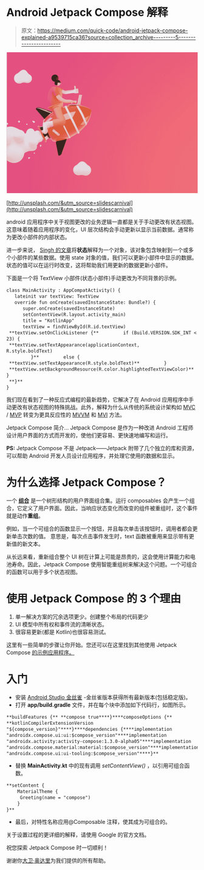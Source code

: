 # Android Jetpack Compose 解释

> 原文：<https://medium.com/quick-code/android-jetpack-compose-explained-a9539715ca36?source=collection_archive---------5----------------------->

![](img/3b71350a01deb94c3a161ad0286ac734.png)

[http://unsplash.com/&utm_source=slidescarnival](http://unsplash.com/&utm_source=slidescarnival)

android 应用程序中关于视图更改的业务逻辑一直都是关于手动更改有状态视图。这意味着随着应用程序的变化，UI 层次结构会手动更新以显示当前数据。通常称为更改小部件的内部状态。

进一步来说， [Singh 的文章](https://blog.mindorks.com/state-management-in-jetpack-compose)将**状态**解释为一个对象，该对象包含映射到一个或多个小部件的某些数据。使用 state 对象的值，我们可以更新小部件中显示的数据。状态的值可以在运行时改变，这将帮助我们用更新的数据更新小部件。

下面是一个将 TextView 小部件(状态小部件)手动更改为不同背景的示例。

```
class MainActivity : AppCompatActivity() {
   lateinit var textView: TextView
   override fun onCreate(savedInstanceState: Bundle?) {
      super.onCreate(savedInstanceState)
      setContentView(R.layout.activity_main)
      title = "KotlinApp"
      textView = findViewById(R.id.textView)
 **textView.setOnClickListener {**         if (Build.VERSION.SDK_INT < 23) {
 **textView.setTextAppearance(applicationContext,     R.style.boldText)
         }**         else {
 **textView.setTextAppearance(R.style.boldText)**         }
 **textView.setBackgroundResource(R.color.highlightedTextViewColor)**      }
 **}**
}
```

我们现在看到了一种反应式编程的最新趋势，它解决了在 Android 应用程序中手动更改有状态视图的特殊挑战。此外，解释为什么从传统的系统设计架构如 [MVC](https://www.geeksforgeeks.org/mvc-model-view-controller-architecture-pattern-in-android-with-example/) / [MVP](https://www.raywenderlich.com/7026-getting-started-with-mvp-model-view-presenter-on-android) 转变为更具反应性的 [MVVM](https://blog.mindorks.com/mvvm-architecture-android-tutorial-for-beginners-step-by-step-guide) 和 [MVI](https://www.raywenderlich.com/817602-mvi-architecture-for-android-tutorial-getting-started) 方法。

Jetpack Compose 简介… Jetpack Compose 是作为一种改进 Android 工程师设计用户界面的方式而开发的，使他们更容易、更快速地编写和运行。

**PS:** Jetpack Compose 不是 Jetpack——Jetpack 附带了几个独立的库和资源，可以帮助 Android 开发人员设计应用程序，并处理它使用的数据和显示。

# 为什么选择 Jetpack Compose？

一个 [**组合**](https://developer.android.com/jetpack/compose/state#composition-and-recomposition) 是一个树形结构的用户界面组合集。运行 composables 会产生一个组合，它定义了用户界面。因此，当响应状态变化而改变的组件被重组时，这个事件就是动作**重组**。

例如，当一个可组合的函数显示一个按钮，并且每次单击该按钮时，调用者都会更新单击次数的值。
意思是，每次点击事件发生时，text 函数被重用来显示带有更新值的新文本。

从长远来看，重新组合整个 UI 树在计算上可能是昂贵的，这会使用计算能力和电池寿命。因此，Jetpack Compose 使用智能重组树来解决这个问题。一个可组合的函数可以用于多个状态视图。

# 使用 Jetpack Compose 的 3 个理由

1.  单一解决方案的冗余选项更少。创建整个布局的代码更少
2.  UI 模型中所有权和事件流的清晰状态。
3.  很容易更新(都是 Kotlin)也很容易测试。

这里有一些简单的步骤让你开始。您还可以在这里找到其他使用 Jetpack Compose [的示例应用程序。](https://github.com/android/compose-samples)

# **入门**

*   安装 [Android Studio 金丝雀](https://developer.android.com/studio/preview) -金丝雀版本获得所有最新版本(包括稳定版)。
*   打开 **app/build.gradle** 文件，并在每个块中添加如下代码行，如图所示。

```
**buildFeatures {** **compose true****}****composeOptions {** **kotlinCompilerExtensionVersion "${compose_version}"****}****dependencies {****implementation "androidx.compose.ui:ui:$compose_version"****implementation "androidx.activity:activity-compose:1.3.0-alpha05"****implementation "androidx.compose.material:material:$compose_version"****implementation "androidx.compose.ui:ui-tooling:$compose_version"****}**
```

*   替换 **MainActivity.kt** 中的现有调用 *setContentView()* ，以引用可组合函数。

```
**setContent {
    MaterialTheme {
     Greeting(name = "compose")
    }
}**
```

*   最后，对特性名称应用@Composable 注释，使其成为可组合的。

关于设置过程的更详细的解释，请使用 Google 的官方文档。

祝您探索 Jetpack Compose 时一切顺利！

谢谢你[大卫·奥达里](https://medium.com/u/69202beeb59c?source=post_page-----a9539715ca36--------------------------------)为我们提供的所有帮助。